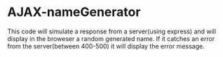 # AJAX-nameGenerator

This code will simulate a response from a server(using express) and will display in the broweser a random generated name. If it catches an error from the server(between 400-500) it will display the error message.
